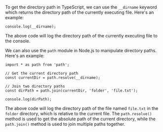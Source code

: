 To get the directory path in TypeScript, we can use the `__dirname` keyword which returns the directory path of the currently executing file. Here's an example:

```
console.log(__dirname);
```

The above code will log the directory path of the currently executing file to the console.

We can also use the `path` module in Node.js to manipulate directory paths. Here's an example:

```
import * as path from 'path';

// Get the current directory path
const currentDir = path.resolve(__dirname);

// Join two directory paths
const dirPath = path.join(currentDir, 'folder', 'file.txt');

console.log(dirPath);
```

The above code will log the directory path of the file named `file.txt` in the `folder` directory, which is relative to the current file. The `path.resolve()` method is used to get the absolute path of the current directory, while the `path.join()` method is used to join multiple paths together.